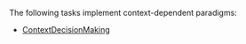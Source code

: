 The following tasks implement context-dependent paradigms:

- [ContextDecisionMaking](../envs.md#neurogym.envs.contextdecisionmaking.ContextDecisionMaking)
